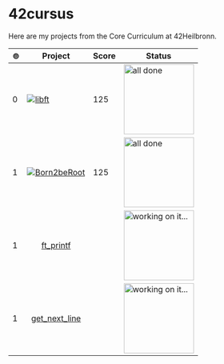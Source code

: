 # 42cursus

Here are my projects from the Core Curriculum at 42Heilbronn.

| ⊚︎ | Project | Score | Status |
| --- | --- | --- | --- |
| 0 | [![libft](https://github.com/0bvim/42-project-badges/blob/main/badges/libftm.png)](https://github.com/gnickel42/libft) | 125 | <img src="https://i.giphy.com/l0Iyl55kTeh71nTXy.webp" alt="all done" width="140" /> |
| 1 | [![Born2beRoot](https://github.com/0bvim/42-project-badges/blob/main/badges/born2berootm.png)](https://github.com/gnickel42/Born2beRoot) | 125 | <img src="https://media2.giphy.com/media/v1.Y2lkPTc5MGI3NjExZXpwa20xaXQxOWdpd2cyeWd3eG9jeDViZjJocWR4cDVuaTh1bDBsbCZlcD12MV9pbnRlcm5hbF9naWZfYnlfaWQmY3Q9Zw/8UF0EXzsc0Ckg/giphy.webp" alt="all done" width="140" /> |
| 1 | <div align="center">[ft_printf](https://github.com/gnickel42/ft_printf)</dif> |   | <img src="https://media3.giphy.com/media/v1.Y2lkPTc5MGI3NjExbXYxNDNhaXV4eHR6Mjc3b2MyOXZ1Y2Z5OG02MHBqNmhzdmtxbXdwbCZlcD12MV9pbnRlcm5hbF9naWZfYnlfaWQmY3Q9Zw/ThrM4jEi2lBxd7X2yz/giphy.webp" alt="working on it..." width="140" /> |
| 1 | <div align="center">[get_next_line](https://github.com/gnickel42/get_next_line)</dif> |   | <img src="https://media0.giphy.com/media/v1.Y2lkPTc5MGI3NjExYnp0bWF4dXYyNjVzdHZoOWhwazNhZjNnazAwNG96MGhwZXEyMzF3eSZlcD12MV9pbnRlcm5hbF9naWZfYnlfaWQmY3Q9Zw/JIX9t2j0ZTN9S/giphy.webp" alt="working on it..." width="140" /> |
